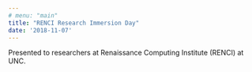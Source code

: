 ```yaml
---
# menu: "main"
title: "RENCI Research Immersion Day"
date: '2018-11-07'
---
```


Presented to researchers at Renaissance Computing Institute (RENCI) at UNC.
